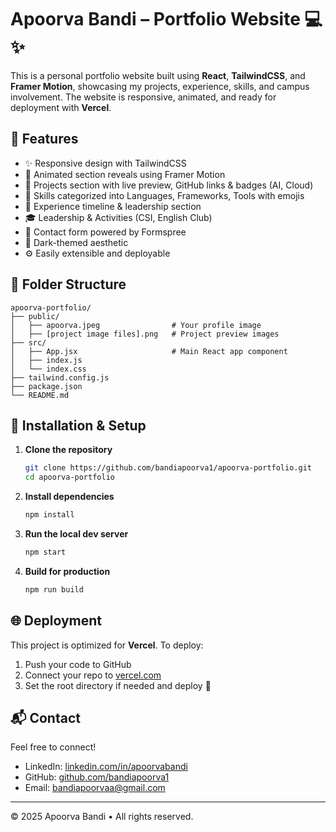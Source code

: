 
# Apoorva Bandi – Portfolio Website 💻✨

This is a personal portfolio website built using **React**, **TailwindCSS**, and **Framer Motion**, showcasing my projects, experience, skills, and campus involvement. The website is responsive, animated, and ready for deployment with **Vercel**.

## 🚀 Features

- ✨ Responsive design with TailwindCSS
- 🎥 Animated section reveals using Framer Motion
- 💼 Projects section with live preview, GitHub links & badges (AI, Cloud)
- 🧠 Skills categorized into Languages, Frameworks, Tools with emojis
- 📜 Experience timeline & leadership section
- 🎓 Leadership & Activities (CSI, English Club)
- 💌 Contact form powered by Formspree
- 🌙 Dark-themed aesthetic
- ⚙️ Easily extensible and deployable

## 📁 Folder Structure

```
apoorva-portfolio/
├── public/
│   ├── apoorva.jpeg                # Your profile image
│   ├── [project image files].png   # Project preview images
├── src/
│   ├── App.jsx                     # Main React app component
│   ├── index.js
│   └── index.css
├── tailwind.config.js
├── package.json
└── README.md
```

## 🔧 Installation & Setup

1. **Clone the repository**
   ```bash
   git clone https://github.com/bandiapoorva1/apoorva-portfolio.git
   cd apoorva-portfolio
   ```

2. **Install dependencies**
   ```bash
   npm install
   ```

3. **Run the local dev server**
   ```bash
   npm start
   ```

4. **Build for production**
   ```bash
   npm run build
   ```

## 🌐 Deployment

This project is optimized for **Vercel**. To deploy:

1. Push your code to GitHub
2. Connect your repo to [vercel.com](https://vercel.com)
3. Set the root directory if needed and deploy 🎉

## 📬 Contact

Feel free to connect!

- LinkedIn: [linkedin.com/in/apoorvabandi](https://linkedin.com/in/apoorvabandi)
- GitHub: [github.com/bandiapoorva1](https://github.com/bandiapoorva1)
- Email: bandiapoorvaa@gmail.com

---

© 2025 Apoorva Bandi • All rights reserved.
